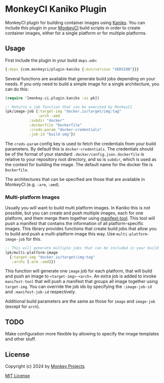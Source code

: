 # MonkeyCI Kaniko Plugin

MonkeyCI plugin for building container images using [Kaniko](https://github.com/GoogleContainerTools/kaniko?tab=readme-ov-file).
You can include this plugin in your [MonkeyCI](https://www.monkeyci.com) build scripts in order to
create container images, either for a single platform or for multiple platforms.

## Usage

First include the plugin in your build `deps.edn`:
```clojure
{:deps {com.monkeyci/plugin-kaniko {:mvn/version "VERSION"}}}
```

Several functions are available that generate build jobs depending on your needs.
If you only need to build a simple image for a single architecture, you can do this:
```clojure
(require '[monkey.ci.plugin.kaniko :as pk])

;; Returns a job function that can be executed by MonkeyCI
(pk/image-job {:target-img "docker.io/target/img:tag"
               :arch :amd
	       :subdir "docker"
	       :dockerfile "Dockerfile"
	       :creds-param "docker-credentials"
	       :job-id "build-img"})
```

The `creds-param` config key is used to fetch the credentials from your build parameters.
By default this is `docker-credentials`.  The credentials should be of the format of your
standard `.docker/config.json`.  `dockerfile` is relative to your repository root directory,
and so is `subdir`, which is used as the context for building the image.  The default name
for the docker file is `Dockerfile`.

The architectures that can be specified are those that are available in MonkeyCI (e.g.
`:arm`, `:amd`).

### Multi-platform Images

Usually you will want to build multi platform images.  In Kaniko this is not possible, but
you can create and push multiple images, each for one platform, and them merge them
together using [manifest-tool](https://github.com/estesp/manifest-tool).  This tool will
push a manifest that contains the information of all platform-specific images.  This library
provides functions that create build jobs that allow you to build and push a multi-platform
image this way.  Use `multi-platform-image-job` for this.

```clojure
;; This will generate multiple jobs that can be included in your build process.
(pk/multi-platform-image
  {:target-img "docker.io/target/img:tag"
   :archs [:arm :amd]})
```

This function will generate one `image` job for each platform, that will build and push
an image to `<target-img>-<arch>`.  An extra job is added to invoke `manifest-tool` that will
push a manifest that groups all image together using `target-img`.  You can override the job
ids by specifying the `:image-job-id` and `:manifest-job-id` respectively.

Additional build parameters are the same as those for `image` and `image-job` (except for `arch`).

## TODO

Make configuration more flexible by allowing to specify the image templates and other stuff.

## License

Copyright (c) 2024 by [Monkey Projects](https://www.monkey-projects.be)

[MIT License](LICENSE)